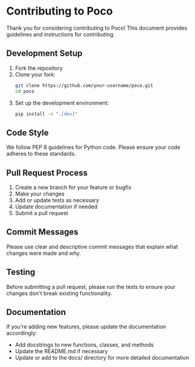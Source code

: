 # Contributing to Poco

Thank you for considering contributing to Poco! This document provides guidelines and instructions for contributing.

## Development Setup

1. Fork the repository
2. Clone your fork:
   ```bash
   git clone https://github.com/your-username/poco.git
   cd poco
   ```
3. Set up the development environment:
   ```bash
   pip install -e ".[dev]"
   ```

## Code Style

We follow PEP 8 guidelines for Python code. Please ensure your code adheres to these standards.

## Pull Request Process

1. Create a new branch for your feature or bugfix
2. Make your changes
3. Add or update tests as necessary
4. Update documentation if needed
5. Submit a pull request

## Commit Messages

Please use clear and descriptive commit messages that explain what changes were made and why.

## Testing

Before submitting a pull request, please run the tests to ensure your changes don't break existing functionality.

## Documentation

If you're adding new features, please update the documentation accordingly:
- Add docstrings to new functions, classes, and methods
- Update the README.md if necessary
- Update or add to the docs/ directory for more detailed documentation